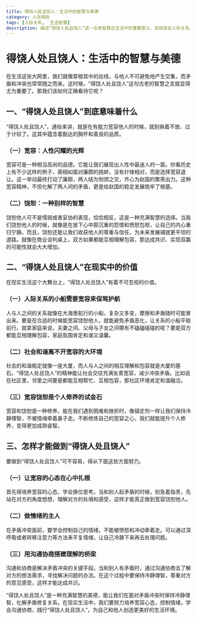 ```yaml
---
title: 得饶人处且饶人：生活中的智慧与美德
category: 人际相处
tags: [人际关系,  生活智慧]
description: 阐述“得饶人处且饶人”这一古老智慧在生活中的重要意义，包括其在人际关系、社会和谐以及个人修养方面的价值，并探讨如何做到宽容饶恕他人。
---
```


# 得饶人处且饶人：生活中的智慧与美德

在生活这张大网里，我们就像穿梭其中的丝线，与他人不可避免地产生交集，而矛盾和冲突也常常随之而来。这时候，“得饶人处且饶人”这句古老的智慧之言就显得尤为重要了。那我们该如何正确看待它呢？

## 一、“得饶人处且饶人”到底意味着什么
“得饶人处且饶人”，通俗来讲，就是在有能力宽容他人的时候，就别揪着不放、过于计较了。这其中蕴含着豁达的胸怀和善良的品质。

### （一）宽容：人性闪耀的光辉
宽容可是一种相当高尚的品德。它能让我们展现出人性中最迷人的一面。你看历史上有不少这样的例子，蔺相如面对廉颇的挑衅，没有针锋相对，而是选择宽容退让。这一举动最终打动了廉颇，两人结为刎颈之交，齐心为赵国的繁荣出力。这种宽容精神，不但化解了两人间的矛盾，更是给赵国的稳定发展筑牢了根基。

### （二）饶恕：一种别样的智慧
饶恕他人可不是懦弱或者妥协的表现，恰恰相反，这是一种充满智慧的选择。当我们饶恕他人的时候，就像是在放下心中那沉重的怨恨和愤怒包袱，让自己的内心重归宁静。而且，饶恕还能让我们收获他人的尊重与信任，为未来发展铺就更平坦的道路。就像在商业谈判桌上，双方如果都能互相理解包容，那达成共识、实现双赢的可能性就会大大增加。

## 二、“得饶人处且饶人”在现实中的价值
在现实生活这个大舞台上，“得饶人处且饶人”有着不可忽视的价值。

### （一）人际关系的小船需要宽容来保驾护航
人与人之间的关系就像在大海里航行的小船，复杂又多变，摩擦和矛盾随时可能冒出来。要是在合适的时候能宽容饶恕他人，就能避免矛盾恶化，让关系的小船平稳前行。就拿家庭来说，夫妻之间、父母与子女之间哪有不磕磕碰碰的呢？要是双方都能互相理解包容，家庭氛围肯定和谐又温馨。

### （二）社会和谐离不开宽容的大环境
社会的和谐稳定就像一座大厦，而人与人之间的相互理解和包容就是大厦的基石。“得饶人处且饶人”的精神能让社会交往充满友善宽容，减少冲突矛盾。比如说在社区里，邻里之间要是都能互相帮忙、互相包容，那社区环境肯定和谐融洽。

### （三）宽容饶恕是个人修养的试金石
宽容和饶恕是一种修养，能在我们遇到困难和挫折时，像镇定剂一样让我们保持冷静理智，不被情绪牵着鼻子走。不断修炼自己的宽容之心，我们就能提升个人修养，变得更加成熟睿智。

## 三、怎样才能做到“得饶人处且饶人”
要做到“得饶人处且饶人”可不容易，得从下面这些方面努力。

### （一）让宽容的心态在心中扎根
首先得培养宽容的心态，学会换位思考。当和别人起矛盾的时候，别急着指责，先站在对方的角度想想，理解对方的处境和感受，这样才能真正做到宽容饶恕他人。

### （二）做情绪的主人
在矛盾冲突面前，要学会控制自己的情绪，不能被愤怒和冲动牵着走。可以通过深呼吸或者转移注意力等方法来平复情绪，让自己冷静下来再去处理问题。

### （三）用沟通协商搭建理解的桥梁
沟通和协商是解决矛盾冲突的关键手段。当和别人有矛盾时，通过沟通协商去了解对方的想法需求，寻找解决问题的办法。在这个过程中要保持冷静理智，尊重对方的意见感受，这样才能达成共识。

“得饶人处且饶人”是一种充满智慧的美德，能让我们在面对矛盾冲突时保持冷静理智，化解矛盾修复关系。在现实生活中，我们要努力培养宽容心态，控制情绪，学会沟通协商，践行“得饶人处且饶人”，为自己和他人创造更美好的生活环境。